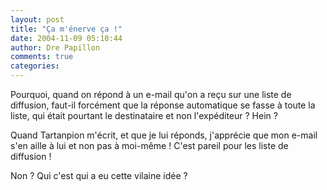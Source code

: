 ```yaml
---
layout: post
title: "Ça m'énerve ça !"
date: 2004-11-09 05:10:44
author: Dre Papillon
comments: true
categories: 
---
```



Pourquoi, quand on répond à un e-mail qu'on a reçu sur une liste de diffusion, faut-il forcément que la réponse automatique se fasse à toute la liste, qui était pourtant le destinataire et non l'expéditeur ?  Hein ?

Quand Tartanpion m'écrit, et que je lui réponds, j'apprécie que mon e-mail s'en aille à lui et non pas à moi-même !  C'est pareil pour les liste de diffusion !

Non ?  Qui c'est qui a eu cette vilaine idée ?